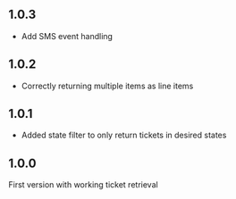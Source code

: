 ## 1.0.3

* Add SMS event handling

## 1.0.2

* Correctly returning multiple items as line items

## 1.0.1

* Added state filter to only return tickets in desired states

## 1.0.0

First version with working ticket retrieval
